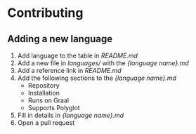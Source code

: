 # Contributing

## Adding a new language

1.  Add language to the table in _README.md_
2.  Add a new file in _languages/_ with the _{language name}.md_
3.  Add a reference link in _README.md_
4.  Add the following sections to the _{language name}.md_
    - Repository
    - Installation
    - Runs on Graal
    - Supports Polyglot
5.  Fill in details in _{language name}.md_
6.  Open a pull request

